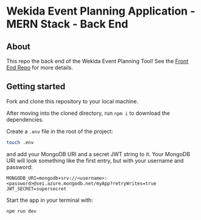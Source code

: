 # Wekida Event Planning Application - MERN Stack - Back End

## About

This repo the back end of the Wekida Event Planning Tool! See the [Front End Repo](https://github.com/dallas-vanwyk/wekida-event-planning-front-end?) for more details.

## Getting started

Fork and clone this repository to your local machine.

After moving into the cloned directory, run `npm i` to download the dependencies.

Create a `.env` file in the root of the project:

```bash
touch .env
```

and add your MongoDB URI and a secret JWT string to it. Your MongoDB URI will look something like the first entry, but with your username and password:

```plaintext
MONGODB_URI=mongodb+srv://<username>:<password>@sei.azure.mongodb.net/myApp?retryWrites=true
JWT_SECRET=supersecret
```

Start the app in your terminal with:

``` sh
npm run dev
```
